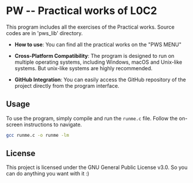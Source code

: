 # PW -- Practical works of L0C2

This program includes all the exercises of the Practical works. Source codes are in 'pws_lib' directory.

- **How to use**: You can find all the practical works on the "PWS MENU"

- **Cross-Platform Compatibility**: The program is designed to run on multiple operating systems, including Windows, macOS
 and Unix-like systems. But unix-like systems are highly recommended.

- **GitHub Integration**: You can easily access the GitHub repository of the project directly from the program interface.

## Usage

To use the program, simply compile and run the `runme.c` file. Follow the on-screen instructions to navigate.

```bash
gcc runme.c -o runme -lm
```

## License

This project is licensed under the GNU General Public License v3.0. So you can do anything you want with it :)